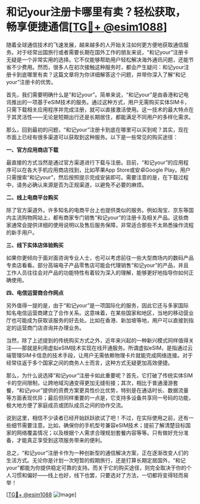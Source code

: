 # 和记your注册卡哪里有卖？轻松获取，畅享便捷通信[[TG💪+ @esim1088](https://t.me/s/esim1088)]

随着全球通信技术的飞速发展，越来越多的人开始关注如何更方便地获取通信服务。对于经常出国旅行或者需要长期在国外工作的朋友来说，“和记your”注册卡无疑是一个非常实用的选择。它不仅能够帮助用户轻松解决海外通讯问题，还能节省不少费用。然而，很多人在初次接触这种服务时，都会产生疑问：和记your注册卡到底哪里有卖？这篇文章将为你详细解答这个问题，并带你深入了解“和记your”注册卡的优势。

首先，我们需要明确什么是“和记your”。简单来说，“和记your”是由香港和记电讯推出的一项基于eSIM技术的服务。通过这种方式，用户无需购买实体SIM卡，只需下载相关应用程序并完成注册，就可以直接激活使用。这一技术的最大特点在于其灵活性——无论是短期出行还是长期居住，都能满足不同用户的多样化需求。

那么，回到最初的问题，“和记your”注册卡到底在哪里可以买到呢？其实，现在市面上已经有很多渠道可以获取到这种服务。以下是一些常见的购买途径：

**一、官方应用商店下载**

最直接的方式当然是通过官方渠道进行下载与注册。目前，“和记your”的应用程序可以在各大手机应用商店找到，比如苹果App Store或安卓Google Play。用户只需搜索“和记your”，然后按照提示完成安装即可。需要注意的是，在下载过程中，请务必确认来源是否为正规渠道，以避免不必要的麻烦。

**二、线上电商平台购买**

除了官方渠道外，许多知名的电商平台上也提供类似的服务。例如淘宝、京东等国内主流购物网站上，都有商家专门销售“和记your”的注册卡及相关产品。这些商家通常会提供详细的使用说明以及售后服务保障，非常适合那些不太熟悉操作流程的新手用户。

**三、线下实体店体验购买**

如果你更倾向于面对面咨询专业人士，也可以考虑前往一些大型商场内的数码产品专卖店看看。部分高端电子产品零售店可能会代理销售“和记your”的产品，并且工作人员往往会对产品的功能特性有着较为深入的理解，能够更好地指导你如何正确使用。

**四、电信运营商合作网点**

另外值得一提的是，由于“和记your”是一项国际化的服务，因此它还与多家国际知名电信运营商建立了合作关系。这意味着，在某些国家和地区，当地的移动营业厅也可能成为获取该服务的好去处。比如在香港、新加坡等地，用户可以直接到指定的运营商门店咨询并办理业务。

当然，除了上述提到的传统购买方式之外，近年来兴起的一种新兴模式同样值得关注——那就是利用虚拟eSIM技术实现在线开通服务。所谓虚拟eSIM，是指通过云端管理SIM卡信息的技术手段，让用户无需依赖物理卡片就能完成网络连接。对于经常往返于多个国家之间的商务人士而言，这种方式无疑更加高效便捷。

那么，为什么说选择“和记your”注册卡如此重要呢？首先，它打破了传统实体SIM卡的空间限制，让跨地域沟通变得更加无缝衔接；其次，相比于普通漫游套餐，“和记your”提供的资费方案更具性价比优势，特别是在通话时长、数据流量等方面表现优异；最后但同样重要的一点是，它支持多设备共享同一号码的功能，极大地方便了家庭成员或团队成员之间的协作交流。

说到这里，相信不少读者已经开始跃跃欲试了吧！不过，在实际使用之前，还有一些细节需要注意。比如，确保你的手机型号兼容eSIM技术；提前了解清楚目标国家的网络覆盖情况；以及根据个人需求合理规划套餐内容等等。只有做好充分准备，才能真正享受到这项服务带来的便利。

总之，“和记your”注册卡作为一种创新型的通信解决方案，正在逐渐改变人们的生活方式。无论你是计划一次短暂的假期旅行，还是打算长期定居国外，“和记your”都能为你提供稳定可靠的支持。而关于它的购买途径，则完全取决于你的个人习惯和偏好——线上也好，线下也罢，只要选对了方法，一切都将变得轻而易举！

[[TG💪+ @esim1088](https://t.me/s/esim1088) ![Image](https://i.postimg.cc/4NQfJmqS/Snipaste-2025-05-13-00-14-12.png)]